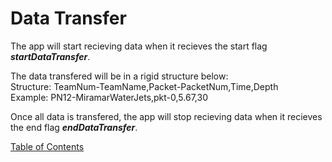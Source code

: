 # Data Transfer

The app will start recieving data when it recieves the start flag **_startDataTransfer_**.<br>

The data transfered will be in a rigid structure below:<br>
Structure: TeamNum-TeamName,Packet-PacketNum,Time,Depth<br>
Example: PN12-MiramarWaterJets,pkt-0,5.67,30<br>

Once all data is transfered, the app will stop recieving data when it recieves the end flag **_endDataTransfer_**.<br>

[Table of Contents](../README.md)

